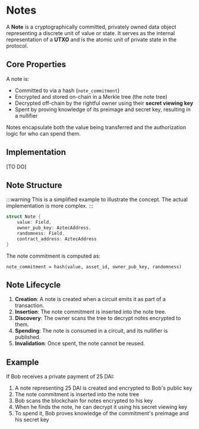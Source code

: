# Notes
A **Note** is a cryptographically committed, privately owned data object representing a discrete unit of value or state. It serves as the internal representation of a **UTXO** and is the atomic unit of private state in the protocol.

## Core Properties
A note is:
- Committed to via a hash (`note_commitment`)
- Encrypted and stored on-chain in a Merkle tree (the note tree)
- Decrypted off-chain by the rightful owner using their **secret viewing key**
- Spent by proving knowledge of its preimage and secret key, resulting in a nullifier

Notes encapsulate both the value being transferred and the authorization logic for who can spend them.

## Implementation

[TO DO]

## Note Structure
:::warning
This is a simplified example to illustrate the concept. The actual implementation is more complex.
:::

```rust
struct Note {
    value: Field,
    owner_pub_key: AztecAddress,
    randomness: Field,
    contract_address: AztecAddress
}
```

The note commitment is computed as:
```
note_commitment = hash(value, asset_id, owner_pub_key, randomness)
```

## Note Lifecycle
1. **Creation**: A note is created when a circuit emits it as part of a transaction.
2. **Insertion**: The note commitment is inserted into the note tree.
3. **Discovery**: The owner scans the tree to decrypt notes encrypted to them.
4. **Spending**: The note is consumed in a circuit, and its nullifier is published.
5. **Invalidation**: Once spent, the note cannot be reused.

## Example
If Bob receives a private payment of 25 DAI:
1. A note representing 25 DAI is created and encrypted to Bob's public key
2. The note commitment is inserted into the note tree
3. Bob scans the blockchain for notes encrypted to his key
4. When he finds the note, he can decrypt it using his secret viewing key
5. To spend it, Bob proves knowledge of the commitment's preimage and his secret key